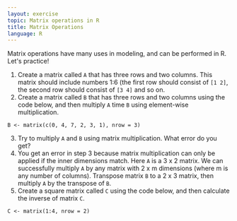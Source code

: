 ```yaml
---
layout: exercise
topic: Matrix operations in R
title: Matrix Operations
language: R
---
```


Matrix operations have many uses in modeling, and can be performed in R. Let's practice!

1. Create a matrix called `A` that has three rows and two columns. This matrix should include numbers 1:6 (the first row should consist of `[1 2]`, the second row should consist of `[3 4]` and so on.
2. Create a matrix called `B` that has three rows and two columns using the code below, and then multiply `A` time `B` using element-wise multiplication.
```
B <- matrix(c(0, 4, 7, 2, 3, 1), nrow = 3)
```
3. Try to multiply `A` and `B` using matrix multiplication. What error do you get?
4. You get an error in step 3 because matrix multiplication can only be applied if the inner dimensions match. Here `A` is a 3 x 2 matrix. We can successfully multiply `A` by any matrix with 2 x m dimensions (where m is any number of columns). Transpose matrix `B` to a 2 x 3 matrix, then multiply `A` by the transpose of `B`.
5. Create a square matrix called `C` using the code below, and then calculate the inverse of matrix `C`.
```
C <- matrix(1:4, nrow = 2)
```
